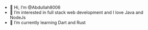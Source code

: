 - 👋 Hi, I’m @Abdullah8006
- 👀 I’m interested in full stack web development and I love Java and NodeJs
- 🌱 I’m currently learning Dart and Rust


<!---
Abdullah8006/Abdullah8006 is a ✨ special ✨ repository because its `README.md` (this file) appears on your GitHub profile.
You can click the Preview link to take a look at your changes.
--->
